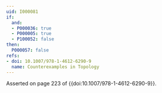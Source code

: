 ```yaml
---
uid: I000081
if:
  and:
  - P000036: true
  - P000005: true
  - P100052: false
then:
  P000057: false
refs:
- doi: 10.1007/978-1-4612-6290-9
  name: Counterexamples in Topology
---
```



Asserted on page 223 of {{doi:10.1007/978-1-4612-6290-9}}.

